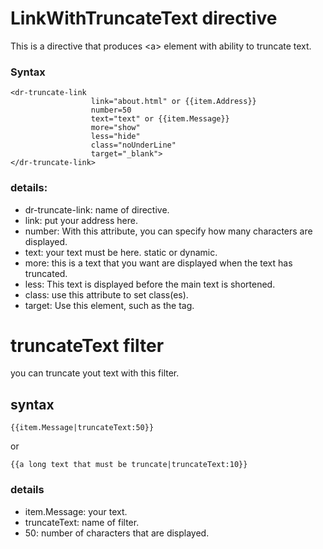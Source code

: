 # LinkWithTruncateText directive
This is a directive that produces &lt;a> element with ability to truncate text.
### Syntax
```
<dr-truncate-link 
                  link="about.html" or {{item.Address}}
                  number=50 
                  text="text" or {{item.Message}}
                  more="show" 
                  less="hide" 
                  class="noUnderLine"
                  target="_blank">
</dr-truncate-link>
```
### details:
- dr-truncate-link: name of directive.
- link: put your address here.
- number: With this attribute, you can specify how many characters are displayed.
- text: your text must be here. static or dynamic.
- more: this is a text that you want are displayed when the text has truncated.
- less: This text is displayed before the main text is shortened.
- class: use this attribute to set class(es).
- target: Use this element, such as the <a> tag.

# truncateText filter
you can truncate yout text with this filter.
## syntax
```
{{item.Message|truncateText:50}}
```
 or 
 ```
 {{a long text that must be truncate|truncateText:10}}
 ```
### details
- item.Message: your text.
- truncateText: name of filter.
- 50: number of characters that are displayed.